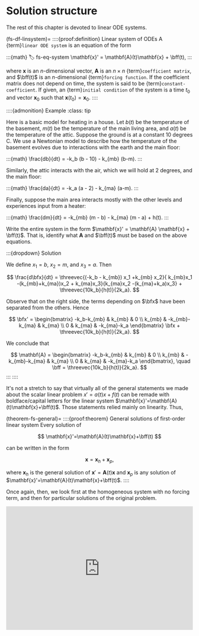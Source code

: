 # Solution structure

The rest of this chapter is devoted to linear ODE systems.

(fs-df-linsystem)=
::::{proof:definition} Linear system of ODEs
A {term}`linear ODE system` is an equation of the form

:::{math}
:label: fs-eq-system
\mathbf{x}' = \mathbf{A}(t)\mathbf{x} + \bff(t),
:::

where $\mathbf{x}$ is an $n$-dimensional vector, $\mathbf{A}$ is an $n\times n$ {term}`coefficient matrix`, and $\bff(t)$ is an $n$-dimensional {term}`forcing function`. If the coefficient matrix does not depend on time, the system is said to be {term}`constant-coefficient`. If given, an {term}`initial condition` of the system is a time $t_0$ and vector $\mathbf{x}_0$ such that $\mathbf{x}(t_0)=\mathbf{x}_0$. 
::::

::::{admonition} Example
:class: tip

Here is a basic model for heating in a house. Let $b(t)$ be the temperature of the basement, $m(t)$ be the temperature of the main living area, and $a(t)$ be the temperature of the attic. Suppose the ground is at a constant 10 degrees C. We use a Newtonian model to describe how the temperature of the basement evolves due to interactions with the earth and the main floor:

:::{math}
\frac{db}{dt} = -k_b (b - 10) - k_{mb} (b-m). 
:::

Similarly, the attic interacts with the air, which we will hold at 2 degrees, and the main floor:

:::{math}
\frac{da}{dt} = -k_a (a - 2) - k_{ma} (a-m). 
:::

Finally, suppose the main area interacts mostly with the other levels and experiences input from a heater:

:::{math}
\frac{dm}{dt} = -k_{mb} (m - b) - k_{ma} (m - a) + h(t).
:::

Write the entire system in the form $\mathbf{x}' = \mathbf{A} \mathbf{x} + \bff(t)$. That is, identify what $\mathbf{A}$ and $\bff(t)$ must be based on the above equations. 

:::{dropdown} Solution

We define $x_1=b$, $x_2=m$, and $x_3=a$. Then

$$
\frac{d\bfx}{dt} = \threevec{(-k_b - k_{mb}) x_1  +k_{mb} x_2}{ k_{mb}x_1 -(k_{mb}+k_{ma})x_2 + k_{ma}x_3}{k_{ma}x_2  -(k_{ma}+k_a)x_3} + \threevec{10k_b}{h(t)}{2k_a}.
$$

Observe that on the right side, the terms depending on $\bfx$ have been separated from the others. Hence

$$
\bfx' = \begin{bmatrix} -k_b-k_{mb} & k_{mb} & 0 \\ k_{mb} & -k_{mb}-k_{ma} & k_{ma} \\  0 & k_{ma} & -k_{ma}-k_a \end{bmatrix}  \bfx + \threevec{10k_b}{h(t)}{2k_a}.
$$

We conclude that 

$$
\mathbf{A} = \begin{bmatrix} -k_b-k_{mb} & k_{mb} & 0 \\ k_{mb} & -k_{mb}-k_{ma} & k_{ma} \\  0 & k_{ma} & -k_{ma}-k_a \end{bmatrix}, \quad \bff = \threevec{10k_b}{h(t)}{2k_a}.
$$
:::
::::

It's not a stretch to say that virtually all of the general statements we made about the scalar linear problem $x'=a(t)x+f(t)$ can be remade with boldface/capital letters for the linear system $\mathbf{x}'=\mathbf{A}(t)\mathbf{x}+\bff(t)$. Those statements relied mainly on linearity. Thus,

(theorem-fs-general)=
::::{proof:theorem} General solutions of first-order linear system
Every solution of 

$$
\mathbf{x}'=\mathbf{A}(t)\mathbf{x}+\bff(t)
$$ 

can be written in the form 

$$
\mathbf{x}=\mathbf{x}_h+\mathbf{x}_p,
$$ 

where $\mathbf{x}_h$ is the general solution of $\mathbf{x}'=\mathbf{A}(t)\mathbf{x}$ and $\mathbf{x}_p$ is any solution of $\mathbf{x}'=\mathbf{A}(t)\mathbf{x}+\bff(t)$.
::::	

Once again, then, we look first at the homogeneous system with no forcing term, and then for particular solutions of the original problem.

<div style="max-width:608px"><div style="position:relative;padding-bottom:66.118421052632%"><iframe id="kaltura_player" src="https://cdnapisec.kaltura.com/p/2358381/sp/235838100/embedIframeJs/uiconf_id/43030021/partner_id/2358381?iframeembed=true&playerId=kaltura_player&entry_id=1_eomv4d4r&flashvars[streamerType]=auto&amp;flashvars[localizationCode]=en&amp;flashvars[leadWithHTML5]=true&amp;flashvars[sideBarContainer.plugin]=true&amp;flashvars[sideBarContainer.position]=left&amp;flashvars[sideBarContainer.clickToClose]=true&amp;flashvars[chapters.plugin]=true&amp;flashvars[chapters.layout]=vertical&amp;flashvars[chapters.thumbnailRotator]=false&amp;flashvars[streamSelector.plugin]=true&amp;flashvars[EmbedPlayer.SpinnerTarget]=videoHolder&amp;flashvars[dualScreen.plugin]=true&amp;flashvars[Kaltura.addCrossoriginToIframe]=true&amp;&wid=1_75etck4k" width="608" height="402" allowfullscreen webkitallowfullscreen mozAllowFullScreen allow="autoplay *; fullscreen *; encrypted-media *" sandbox="allow-forms allow-same-origin allow-scripts allow-top-navigation allow-pointer-lock allow-popups allow-modals allow-orientation-lock allow-popups-to-escape-sandbox allow-presentation allow-top-navigation-by-user-activation" frameborder="0" title="Kaltura Player" style="position:absolute;top:0;left:0;width:100%;height:100%"></iframe></div></div>
